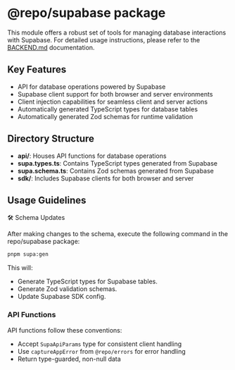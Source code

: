# @repo/supabase package

This module offers a robust set of tools for managing database interactions with Supabase. For detailed usage instructions, please refer to the [BACKEND.md](../../BACKEND.md) documentation.

## Key Features

- API for database operations powered by Supabase
- Supabase client support for both browser and server environments
- Client injection capabilities for seamless client and server actions
- Automatically generated TypeScript types for database tables
- Automatically generated Zod schemas for runtime validation

## Directory Structure

- **api/**: Houses API functions for database operations
- **supa.types.ts**: Contains TypeScript types generated from Supabase
- **supa.schema.ts**: Contains Zod schemas generated from Supabase
- **sdk/**: Includes Supabase clients for both browser and server

## Usage Guidelines

🛠 Schema Updates

After making changes to the schema, execute the following command in the repo/supabase package:

```bash
pnpm supa:gen
```

This will:

- Generate TypeScript types for Supabase tables.
- Generate Zod validation schemas.
- Update Supabase SDK config.

### API Functions

API functions follow these conventions:

- Accept `SupaApiParams` type for consistent client handling
- Use `captureAppError` from `@repo/errors` for error handling
- Return type-guarded, non-null data

